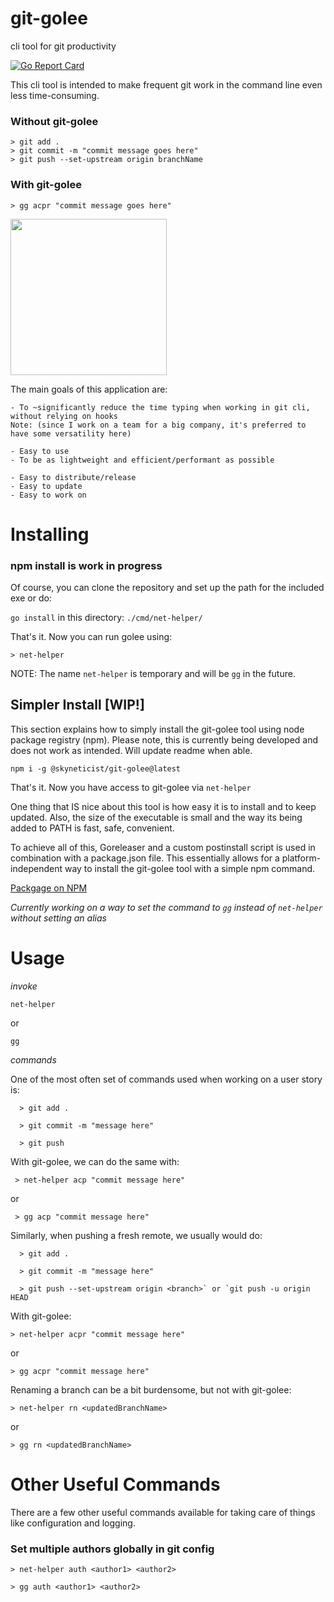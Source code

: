 # git-golee

cli tool for git productivity

[![Go Report Card](https://goreportcard.com/badge/github.com/skyneticist/golee)](https://goreportcard.com/report/github.com/skyneticist/golee)

This cli tool is intended to make frequent git work in the command line even less time-consuming.

### Without git-golee
```
> git add .
> git commit -m "commit message goes here"
> git push --set-upstream origin branchName
```

### With git-golee 
```
> gg acpr "commit message goes here"
```


<img src="https://storage.googleapis.com/gopherizeme.appspot.com/gophers/c31240b190ee8485d98aff995b22f8cc4edc8d10.png" width="250" height="250">
<!-- ![customgopher hh](https://storage.googleapis.com/gopherizeme.appspot.com/gophers/c31240b190ee8485d98aff995b22f8cc4edc8d10.png | ) -->

The main goals of this application are:

  ```
  - To ~significantly reduce the time typing when working in git cli, without relying on hooks 
  Note: (since I work on a team for a big company, it's preferred to have some versatility here)

  - Easy to use
  - To be as lightweight and efficient/performant as possible
 
  - Easy to distribute/release
  - Easy to update
  - Easy to work on
  ```
 
# Installing
### npm install is work in progress
Of course, you can clone the repository and set up the path for the included exe or do:

`go install` in this directory: `./cmd/net-helper/`

That's it. Now you can run golee using:

`> net-helper`

NOTE: The name `net-helper` is temporary and will be `gg` in the future.


## Simpler Install [WIP!]

This section explains how to simply install the git-golee tool using node package registry (npm). Please note, this is currently being developed and does not work as intended.
Will update readme when able.

`npm i -g @skyneticist/git-golee@latest`


That's it. Now you have access to git-golee via `net-helper`

One thing that IS nice about this tool is how easy it is to install and to keep updated. Also, the size of the executable is small and the way its being added to PATH is fast, safe, convenient.

To achieve all of this, Goreleaser and a custom postinstall script is used in combination with a package.json file. This essentially allows for a platform-independent way to install the git-golee tool with a simple npm command.

[Packgage on NPM](https://www.npmjs.com/package/@skyneticist/git-golee)

*Currently working on a way to set the command to `gg` instead of `net-helper` without setting an alias*

# Usage 

*invoke*

`net-helper`

or

`gg`

*commands*

One of the most often set of commands used when working on a user story is:
```  
  > git add .
  
  > git commit -m "message here"
  
  > git push
```


With git-golee, we can do the same with:
``` 
 > net-helper acp "commit message here"
```

or
 
``` 
 > gg acp "commit message here"
```


Similarly, when pushing a fresh remote, we usually would do:
```
  > git add .
 
  > git commit -m "message here"
  
  > git push --set-upstream origin <branch>` or `git push -u origin HEAD
```

With git-golee:

  `> net-helper acpr "commit message here"`
  
or

  `> gg acpr "commit message here"`
  
Renaming a branch can be a bit burdensome,
but not with git-golee: 

  `> net-helper rn <updatedBranchName>`
  
or
  
  `> gg rn <updatedBranchName>`
  

# Other Useful Commands

There are a few other useful commands available for taking care of things like configuration and logging. 

### Set multiple authors globally in git config

`> net-helper auth <author1> <author2>`

`> gg auth <author1> <author2>`

  
